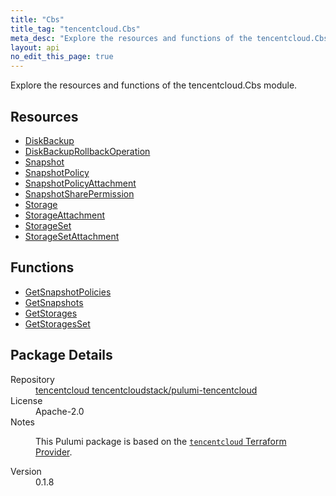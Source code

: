 ```yaml
---
title: "Cbs"
title_tag: "tencentcloud.Cbs"
meta_desc: "Explore the resources and functions of the tencentcloud.Cbs module."
layout: api
no_edit_this_page: true
---
```


<!-- WARNING: this file was generated by Pulumi Docs Generator. -->
<!-- Do not edit by hand unless you're certain you know what you are doing! -->

Explore the resources and functions of the tencentcloud.Cbs module.

<h2 id="resources">Resources</h2>
<ul class="api">
    <li><a href="diskbackup/" title="DiskBackup"><span class="api-symbol api-symbol--resource"></span>DiskBackup</a></li>
    <li><a href="diskbackuprollbackoperation/" title="DiskBackupRollbackOperation"><span class="api-symbol api-symbol--resource"></span>DiskBackupRollbackOperation</a></li>
    <li><a href="snapshot/" title="Snapshot"><span class="api-symbol api-symbol--resource"></span>Snapshot</a></li>
    <li><a href="snapshotpolicy/" title="SnapshotPolicy"><span class="api-symbol api-symbol--resource"></span>SnapshotPolicy</a></li>
    <li><a href="snapshotpolicyattachment/" title="SnapshotPolicyAttachment"><span class="api-symbol api-symbol--resource"></span>SnapshotPolicyAttachment</a></li>
    <li><a href="snapshotsharepermission/" title="SnapshotSharePermission"><span class="api-symbol api-symbol--resource"></span>SnapshotSharePermission</a></li>
    <li><a href="storage/" title="Storage"><span class="api-symbol api-symbol--resource"></span>Storage</a></li>
    <li><a href="storageattachment/" title="StorageAttachment"><span class="api-symbol api-symbol--resource"></span>StorageAttachment</a></li>
    <li><a href="storageset/" title="StorageSet"><span class="api-symbol api-symbol--resource"></span>StorageSet</a></li>
    <li><a href="storagesetattachment/" title="StorageSetAttachment"><span class="api-symbol api-symbol--resource"></span>StorageSetAttachment</a></li>
</ul>

<h2 id="functions">Functions</h2>
<ul class="api">
    <li><a href="getsnapshotpolicies/" title="GetSnapshotPolicies"><span class="api-symbol api-symbol--function"></span>GetSnapshotPolicies</a></li>
    <li><a href="getsnapshots/" title="GetSnapshots"><span class="api-symbol api-symbol--function"></span>GetSnapshots</a></li>
    <li><a href="getstorages/" title="GetStorages"><span class="api-symbol api-symbol--function"></span>GetStorages</a></li>
    <li><a href="getstoragesset/" title="GetStoragesSet"><span class="api-symbol api-symbol--function"></span>GetStoragesSet</a></li>
</ul>

<h2 id="package-details">Package Details</h2>
<dl class="package-details">
	<dt>Repository</dt>
	<dd><a href="https://github.com/tencentcloudstack/pulumi-tencentcloud">tencentcloud tencentcloudstack/pulumi-tencentcloud</a></dd>
	<dt>License</dt>
	<dd>Apache-2.0</dd>
	<dt>Notes</dt>
	<dd><p>This Pulumi package is based on the <a href="https://github.com/tencentcloudstack/terraform-provider-tencentcloud"><code>tencentcloud</code> Terraform Provider</a>.</p>
</dd>
	<dt>Version</dt>
	<dd>0.1.8</dd>
</dl>

